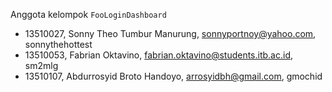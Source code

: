 Anggota kelompok `FooLoginDashboard`

*	13510027, Sonny Theo Tumbur Manurung, sonnyportnoy@yahoo.com, sonnythehottest
*	13510053, Fabrian Oktavino, fabrian.oktavino@students.itb.ac.id, sm2mlg
*	13510107, Abdurrosyid Broto Handoyo, arrosyidbh@gmail.com, gmochid
